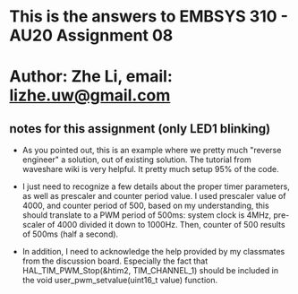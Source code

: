 # This is the answers to EMBSYS 310 - AU20 Assignment 08
# Author: Zhe Li, email: lizhe.uw@gmail.com

## notes for this assignment (only LED1 blinking)
* As you pointed out, this is an example where we pretty much "reverse engineer" a solution, out of existing solution. 
The tutorial from waveshare wiki is very helpful. It pretty much setup 95% of the code.

* I just need to recognize a few details about the proper timer parameters, as well as prescaler and counter period value. 
I used prescaler value of 4000, and counter period of 500, based on my understanding, this should translate to a PWM period of 500ms: system clock is 4MHz, pre-scaler of 4000 divided it down to 1000Hz. Then, counter of 500 results of 500ms (half a second).

* In addition, I need to acknowledge the help provided by my classmates from the discussion board. Especially the fact that HAL_TIM_PWM_Stop(&htim2, TIM_CHANNEL_1) should be included in the void user_pwm_setvalue(uint16_t value) function. 
